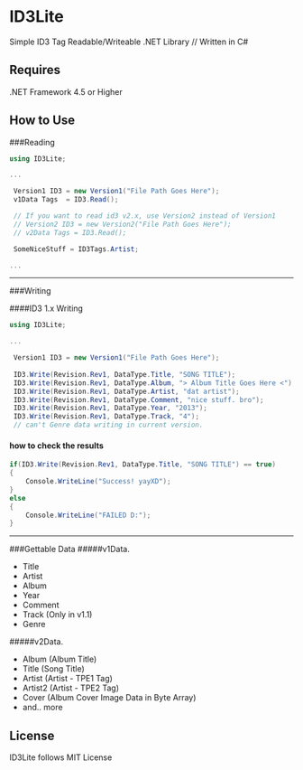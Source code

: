 ID3Lite
=======

Simple ID3 Tag Readable/Writeable .NET Library // Written in C#

Requires
--------


.NET Framework 4.5 or Higher

How to Use
-------
###Reading
```csharp
using ID3Lite;

...

 Version1 ID3 = new Version1("File Path Goes Here");
 v1Data Tags  = ID3.Read();

 // If you want to read id3 v2.x, use Version2 instead of Version1
 // Version2 ID3 = new Version2("File Path Goes Here");
 // v2Data Tags = ID3.Read(); 

 SomeNiceStuff = ID3Tags.Artist;

...

```
-------
###Writing

####ID3 1.x Writing

```csharp
using ID3Lite;

...

 Version1 ID3 = new Version1("File Path Goes Here");
   
 ID3.Write(Revision.Rev1, DataType.Title, "SONG TITLE");
 ID3.Write(Revision.Rev1, DataType.Album, "> Album Title Goes Here <");
 ID3.Write(Revision.Rev1, DataType.Artist, "dat artist");
 ID3.Write(Revision.Rev1, DataType.Comment, "nice stuff. bro");
 ID3.Write(Revision.Rev1, DataType.Year, "2013");
 ID3.Write(Revision.Rev1, DataType.Track, "4");
 // can't Genre data writing in current version.

```

#### how to check the results
```csharp
if(ID3.Write(Revision.Rev1, DataType.Title, "SONG TITLE") == true)
{
    Console.WriteLine("Success! yayXD");
}
else
{
    Console.WriteLine("FAILED D:");
}
```

-------
###Gettable Data
#####v1Data. 
* Title
* Artist
* Album
* Year
* Comment
* Track (Only in v1.1)
* Genre


#####v2Data.
* Album (Album Title)
* Title (Song Title) 
* Artist (Artist - TPE1 Tag)
* Artist2 (Artist - TPE2 Tag)
* Cover (Album Cover Image Data in Byte Array)
* and.. more

License
-------
ID3Lite follows MIT License